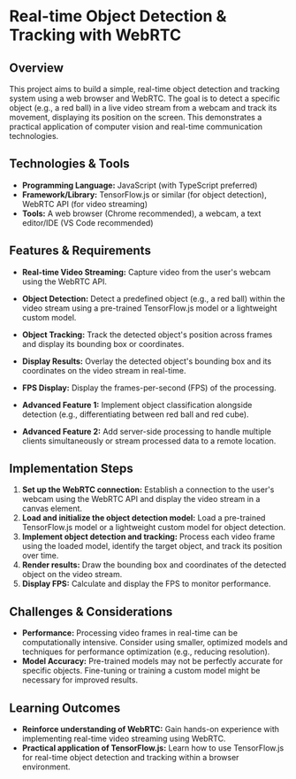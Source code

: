 # Real-time Object Detection & Tracking with WebRTC

## Overview

This project aims to build a simple, real-time object detection and tracking system using a web browser and WebRTC. The goal is to detect a specific object (e.g., a red ball) in a live video stream from a webcam and track its movement, displaying its position on the screen. This demonstrates a practical application of computer vision and real-time communication technologies.

## Technologies & Tools

- **Programming Language:** JavaScript (with TypeScript preferred)
- **Framework/Library:** TensorFlow.js or similar (for object detection), WebRTC API (for video streaming)
- **Tools:**  A web browser (Chrome recommended), a webcam, a text editor/IDE (VS Code recommended)


## Features & Requirements

- **Real-time Video Streaming:** Capture video from the user's webcam using the WebRTC API.
- **Object Detection:** Detect a predefined object (e.g., a red ball) within the video stream using a pre-trained TensorFlow.js model or a lightweight custom model.
- **Object Tracking:** Track the detected object's position across frames and display its bounding box or coordinates.
- **Display Results:** Overlay the detected object's bounding box and its coordinates on the video stream in real-time.
- **FPS Display:**  Display the frames-per-second (FPS) of the processing.

- **Advanced Feature 1:** Implement object classification alongside detection (e.g., differentiating between red ball and red cube).
- **Advanced Feature 2:** Add server-side processing to handle multiple clients simultaneously or stream processed data to a remote location.


## Implementation Steps

1. **Set up the WebRTC connection:** Establish a connection to the user's webcam using the WebRTC API and display the video stream in a canvas element.
2. **Load and initialize the object detection model:** Load a pre-trained TensorFlow.js model or a lightweight custom model for object detection.
3. **Implement object detection and tracking:** Process each video frame using the loaded model, identify the target object, and track its position over time.
4. **Render results:** Draw the bounding box and coordinates of the detected object on the video stream.
5. **Display FPS:** Calculate and display the FPS to monitor performance.


## Challenges & Considerations

- **Performance:** Processing video frames in real-time can be computationally intensive.  Consider using smaller, optimized models and techniques for performance optimization (e.g., reducing resolution).
- **Model Accuracy:** Pre-trained models may not be perfectly accurate for specific objects.  Fine-tuning or training a custom model might be necessary for improved results.


## Learning Outcomes

- **Reinforce understanding of WebRTC:** Gain hands-on experience with implementing real-time video streaming using WebRTC.
- **Practical application of TensorFlow.js:** Learn how to use TensorFlow.js for real-time object detection and tracking within a browser environment.

